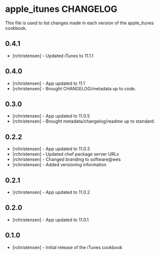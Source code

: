 apple_itunes CHANGELOG
======================

This file is used to list changes made in each version of the apple_itunes cookbook.

0.4.1
-----
- [rchristensen] - Updated iTunes to 11.1.1

0.4.0
-----
- [rchristensen] - App updated to 11.1
- [rchristensen] - Brought CHANGELOG/metadata up to code.

0.3.0
-----
- [rchristensen] - App updated to 11.0.5
- [rchristensen] - Brought metadata/changelog/readme up to standard.

0.2.2
-----
- [rchristensen] - App updated to 11.0.3
- [rchristensen] - Updated chef package server URLs
- [rchristensen] - Changed branding to software@wes
- [rchristensen] - Added versioning information

0.2.1
-----
- [rchristensen] - App updated to 11.0.2

0.2.0
-----
- [rchristensen] - App updated to 11.0.1

0.1.0
-----
- [rchristensen] - Initial release of the iTunes cookbook